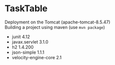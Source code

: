 **TaskTable**
==============
Deployment on the Tomcat (apache-tomcat-8.5.47) <br>
Building a project using maven (use `mvn package`) <br>
* junit 4.12
* javax.servlet 3.1.0
* h2 1.4.200
* json-simple 1.1.1
* velocity-engine-core 2.1


